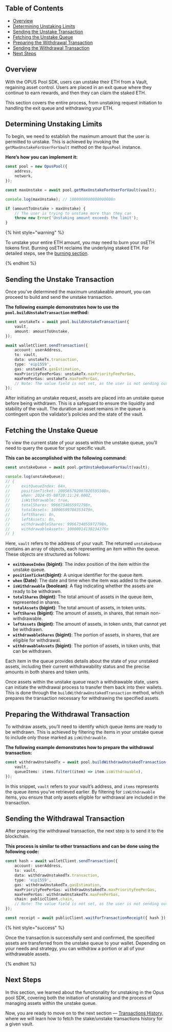 ## Table of Contents

-   [Overview](#overview)
-   [Determining Unstaking Limits](#determining-unstaking-limits)
-   [Sending the Unstake Transaction](#sending-the-unstake-transaction)
-   [Fetching the Unstake Queue](#fetching-the-unstake-queue)
-   [Preparing the Withdrawal Transaction](#preparing-the-withdrawal-transaction)
-   [Sending the Withdrawal Transaction](#sending-the-withdrawal-transaction)
-   [Next Steps](#next-steps)

## Overview

With the OPUS Pool SDK, users can unstake their ETH from a Vault, regaining asset control. Users are placed in an exit queue where they continue to earn rewards, and then they can claim the staked ETH.

This section covers the entire process, from unstaking request initiation to handling the exit queue and withdrawing your ETH.

## Determining Unstaking Limits

To begin, we need to establish the maximum amount that the user is permitted to unstake. This is achieved by invoking the `getMaxUnstakeForUserForVault` method on the `OpusPool` instance.

**Here’s how you can implement it:**

```typescript
const pool = new OpusPool({
    address,
    network,
});

const maxUnstake = await pool.getMaxUnstakeForUserForVault(vault);

console.log(maxUnstake); // 1000000000000000000n

if (amountToUnstake > maxUnstake) {
    // The user is trying to unstake more than they can
    throw new Error('Unstaking amount exceeds the limit');
}
```

{% hint style="warning" %}

To unstake your entire ETH amount, you may need to burn your osETH tokens first. Burning osETH reclaims the underlying staked ETH. For detailed steps, see the [burning section][burn].

{% endhint %}

## Sending the Unstake Transaction

Once you’ve determined the maximum unstakeable amount, you can proceed to build and send the unstake transaction.

**The following example demonstrates how to use the `pool.buildUnstakeTransaction` method:**

```typescript
const unstakeTx = await pool.buildUnstakeTransaction({
    vault,
    amount: amountToUnstake,
});

await walletClient.sendTransaction({
    account: userAddress,
    to: vault,
    data: unstakeTx.transaction,
    type: 'eip1559',
    gas: unstakeTx.gasEstimation,
    maxPriorityFeePerGas: unstakeTx.maxPriorityFeePerGas,
    maxFeePerGas: unstakeTx.maxFeePerGas,
    // Note: The value field is not set, as the user is not sending out ETH
});
```

After initiating an unstake request, assets are placed into an unstake queue before being withdrawn. This is a safeguard to ensure the liquidity and stability of the vault. The duration an asset remains in the queue is contingent upon the validator’s policies and the state of the vault.

## Fetching the Unstake Queue

To view the current state of your assets within the unstake queue, you’ll need to query the queue for your specific vault.

**This can be accomplished with the following command:**

```typescript
const unstakeQueue = await pool.getUnstakeQueueForVault(vault);

console.log(unstakeQueue);
// {
//     exitQueueIndex: 64n,
//     positionTicket: 200565792007826595508n,
//     when: 2024-05-08T20:11:24.000Z,
//     isWithdrawable: true,
//     totalShares: 9966734055972798n,
//     totalAssets: 10000599708353479n,
//     leftShares: 0n,
//     leftAssets: 0n,
//     withdrawableShares: 9966734055972798n,
//     withdrawableAssets: 10000014138234276n
// }
```

Here, `vault` refers to the address of your vault. The returned `unstakeQueue` contains an array of objects, each representing an item within the queue. These objects are structured as follows:

-   **`exitQueueIndex` (bigint)**: The index position of the item within the unstake queue.
-   **`positionTicket`(bigint)**: A unique identifier for the queue item.
-   **`when` (Date)**: The date and time when the item was added to the queue.
-   **`isWithdrawable` (boolean)**: A flag indicating whether the assets are ready to be withdrawn.
-   **`totalShares` (bigint)**: The total amount of assets in the queue item, represented in shares.
-   **`totalAssets` (bigint)**: The total amount of assets, in token units.
-   **`leftShares` (bigint)**: The amount of assets, in shares, that remain non-withdrawable.
-   **`leftAssets` (bigint)**: The amount of assets, in token units, that cannot yet be withdrawn.
-   **`withdrawableShares` (bigint)**: The portion of assets, in shares, that are eligible for withdrawal.
-   **`withdrawableAssets` (bigint)**: The portion of assets, in token units, that can be withdrawn.

Each item in the queue provides details about the state of your unstaked assets, including their current withdrawability status and the precise amounts in both shares and token units.

Once assets within the unstake queue reach a withdrawable state, users can initiate the withdrawal process to transfer them back into their wallets. This is done through the `buildWithdrawUnstakedTransaction` method, which prepares the transaction necessary for withdrawing the specified assets.

## Preparing the Withdrawal Transaction

To withdraw assets, you’ll need to identify which queue items are ready to be withdrawn. This is achieved by filtering the items in your unstake queue to include only those marked as `isWithdrawable`.

**The following example demonstrates how to prepare the withdrawal transaction:**

```typescript
const withdrawUnstakedTx = await pool.buildWithdrawUnstakedTransaction({
    vault,
    queueItems: items.filter((item) => item.isWithdrawable),
});
```

In this snippet, `vault` refers to your vault’s address, and `items` represents the queue items you’ve retrieved earlier. By filtering for `isWithdrawable` items, you ensure that only assets eligible for withdrawal are included in the transaction.

## Sending the Withdrawal Transaction

After preparing the withdrawal transaction, the next step is to send it to the blockchain.

**This process is similar to other transactions and can be done using the following code:**

```typescript
const hash = await walletClient.sendTransaction({
    account: userAddress,
    to: vault,
    data: withdrawUnstakedTx.transaction,
    type: 'eip1559',
    gas: withdrawUnstakedTx.gasEstimation,
    maxPriorityFeePerGas: withdrawUnstakedTx.maxPriorityFeePerGas,
    maxFeePerGas: withdrawUnstakedTx.maxFeePerGas,
    chain: publicClient.chain,
    // Note: The value field is not set, as the user is not sending out ETH
});

const receipt = await publicClient.waitForTransactionReceipt({ hash });
```

{% hint style="success" %}

Once the transaction is successfully sent and confirmed, the specified assets are transferred from the unstake queue to your wallet. Depending on your needs and strategy, you can withdraw a portion or all of your withdrawable assets.

{% endhint %}

## Next Steps

In this section, we learned about the functionality for unstaking in the Opus pool SDK, covering both the initiation of unstaking and the process of managing assets within the unstake queue.

Now, you are ready to move on to the next section — [Transactions History][transactions-history], where we will learn how to fetch the stake/unstake transactions history for a given vault.

[get-vault-details-chapter]: ./2-vault-details.md
[stake-chapter]: ./3-stake.md
[unstake-usage]: https://github.com/ChorusOne/opus-pool-demo/blob/master/src/hooks/useUnstakeMutation.ts#L40
[transactions-history]: ./7-transactions-history.md
[burn]: ./5-burn-os-token.md
